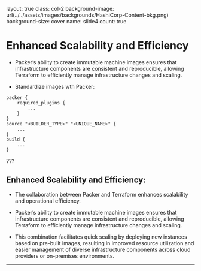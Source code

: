 layout: true
class: col-2
background-image: url(../../assets/images/backgrounds/HashiCorp-Content-bkg.png)
background-size: cover
name: slide4
count: true

# Enhanced Scalability and Efficiency

- Packer’s ability to create immutable machine images ensures that infrastructure components are consistent and reproducible, allowing Terraform to efficiently manage infrastructure changes and scaling. 

- Standardize images wth Packer:

```
packer {
    required_plugins {
        ...
    }
}
source "<BUILDER_TYPE>" "<UNIQUE_NAME>" {
    ...
}
build {
    ...
}
```
???
## Enhanced Scalability and Efficiency: 

- The collaboration between Packer and Terraform enhances scalability and operational efficiency.
  
- Packer’s ability to create immutable machine images ensures that infrastructure components are consistent and reproducible, allowing Terraform to efficiently manage infrastructure changes and scaling.

- This combination facilitates quick scaling by deploying new instances based on pre-built images, resulting in improved resource utilization and easier management of diverse infrastructure components across cloud providers or on-premises environments.

---
